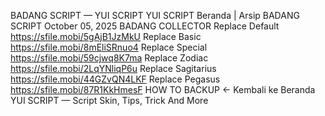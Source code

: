 BADANG SCRIPT — YUI SCRIPT
YUI SCRIPT
Beranda
|
Arsip
BADANG SCRIPT
October 05, 2025
BADANG COLLECTOR
Replace Default
https://sfile.mobi/5gAjB1JzMkU
Replace Basic
https://sfile.mobi/8mEliSRnuo4
Replace Special
https://sfile.mobi/59cjwq8K7ma
Replace Zodiac
https://sfile.mobi/2LqYNliqP6u
Replace Sagitarius
https://sfile.mobi/44GZvQN4LKF
Replace Pegasus
https://sfile.mobi/87R1KkHmesF
HOW TO BACKUP
← Kembali ke Beranda
YUI SCRIPT — Script Skin, Tips, Trick And More